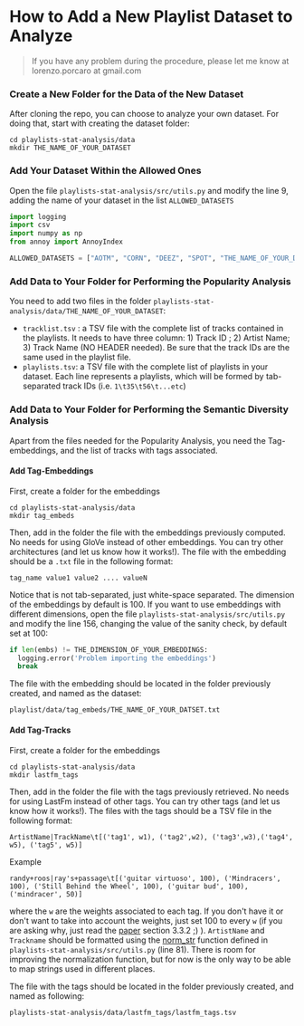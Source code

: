 # How to Add a New Playlist Dataset to Analyze
> If you have any problem during the procedure, please let me know at lorenzo.porcaro at gmail.com

### Create a New Folder for the Data of the New Dataset
After cloning the repo, you can choose to analyze your own dataset. For doing that, start with creating the dataset folder:
```
cd playlists-stat-analysis/data
mkdir THE_NAME_OF_YOUR_DATASET
```

### Add Your Dataset Within the Allowed Ones
Open the file `playlists-stat-analysis/src/utils.py` and modify the line 9, adding the name of your dataset in the list `ALLOWED_DATASETS`
```python
import logging
import csv
import numpy as np
from annoy import AnnoyIndex

ALLOWED_DATASETS = ["AOTM", "CORN", "DEEZ", "SPOT", "THE_NAME_OF_YOUR_DATASET"]
```

### Add Data to Your Folder for Performing the Popularity Analysis
You need to add two files in the folder `playlists-stat-analysis/data/THE_NAME_OF_YOUR_DATASET`:
- `tracklist.tsv` : a TSV file with the complete list of tracks contained in the playlists. It needs to have three column: 1) Track ID ; 2) Artist Name; 3) Track Name (NO HEADER needed). Be sure that the track IDs are the same used in the playlist file. 
- `playlists.tsv`: a TSV file with the complete list of playlists in your dataset. Each line represents a playlists, which will be formed by tab-separated track IDs (i.e. `1\t35\t56\t...etc`)

### Add Data to Your Folder for Performing the Semantic Diversity Analysis
Apart from the files needed for the Popularity Analysis, you need the Tag-embeddings, and the list of tracks with tags associated. 
#### Add Tag-Embeddings
First, create a folder for the embeddings
```
cd playlists-stat-analysis/data
mkdir tag_embeds
```
Then, add in the folder the file with the embeddings previously computed. No needs for using GloVe instead of other embeddings. You can try other architectures (and let us know how it works!). The file with the embedding should be a `.txt` file in the following format: 
```
tag_name value1 value2 .... valueN
```
Notice that is not tab-separated, just white-space separated. The dimension of the embeddings by default is 100. If you want to use embeddings with different dimensions, open the file  `playlists-stat-analysis/src/utils.py` and modify the line 156, changing the value of the sanity check, by default set at 100:
```python
if len(embs) != THE_DIMENSION_OF_YOUR_EMBEDDINGS:
  logging.error('Problem importing the embeddings')
  break
```
The file with the embedding should be located in the folder previously created, and named as the dataset:
```
playlist/data/tag_embeds/THE_NAME_OF_YOUR_DATSET.txt
```

#### Add Tag-Tracks
First, create a folder for the embeddings
```
cd playlists-stat-analysis/data
mkdir lastfm_tags
```
Then, add in the folder the file with the tags previously retrieved. No needs for using LastFm instead of other tags. You can try other tags (and let us know how it works!). The files with the tags should be a TSV file in the following format:
```
ArtistName|TrackName\t[('tag1', w1), ('tag2',w2), ('tag3',w3),('tag4', w5), ('tag5', w5)]
```
Example
```
randy+roos|ray's+passage\t[('guitar virtuoso', 100), ('Mindracers', 100), ('Still Behind the Wheel', 100), ('guitar bud', 100), ('mindracer', 50)]
```

where the `w` are the weights associated to each tag. If you don't have it or don't want to take into account the weights, just set 100 to every `w` (if you are asking why, just read the [paper](http://mtg.upf.edu/node/3959) section 3.3.2 ;) ). `ArtistName` and `Trackname` should be formatted using the [norm_str](https://github.com/LPorcaro/playlist/blob/master/src/utils.py#L81) function defined in `playlists-stat-analysis/src/utils.py` (line 81). There is room for improving the normalization function, but for now is the only way to be able to map strings used in different places.

The file with the tags should be located in the folder previously created, and named as following:
```
playlists-stat-analysis/data/lastfm_tags/lastfm_tags.tsv
```
